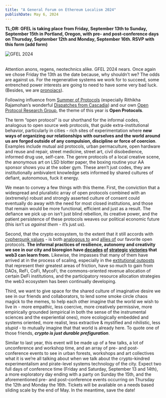 ```yaml
---
title: "A General Forum on Ethereum Localism 2024"
publishDate: May 6, 2024
---
```


**TL;DR: GFEL is taking place from Friday, September 13th to Sunday, September 15th in Portland, Oregon, with pre- and post-conference days on Thursday, September 12th and Monday, September 16th. RSVP with this form (add form)**

<div style="max-height: 40vh; overflow: hidden; margin-bottom: 2rem;">
  <img src="/assets/blog/gfel-2024-post.jpeg" alt="GFEL 2024" />
</div>


Attention anons, regens, neotechnics alike. GFEL 2024 nears. Once again we chose Friday the 13th as the date because, why shouldn’t we? The odds are against us. For the regenerative systems we work for to succeed, some entrenched power interests are going to need to have some very bad luck. (Besides, we are [pronoiacs](<https://en.wikipedia.org/wiki/Pronoia_(psychology)>)).

Following influence from [Summer of Protocols](https://summerofprotocols.com) (especially Rithikha Rajamohan’s wonderful [Dispatches from Cascadia](https://summerofprotocols.com/research/dispatches-from-cascadia)) and our own [Open Protocol Research Group](https://mirror.xyz/openprotocolresearch.eth/nrEc6i8pWzo0YxC0-vwfVYlirTD6_FAmBHjoiNwLbQ4), the theme of this year is **Open Protocols**.

The term “open protocol” is our shorthand for the informal codes, analogous to open source web protocols, that guide extra-institutional behavior, particularly in cities - rich sites of experimentation where **new ways of organizing our relationships with ourselves and the world around us are forged outside of any compulsion, discipline or force of coercion**. Examples include mutual aid protocols, urban permaculture, open hardware and reuse and repair, street medicine, street art, civil disobedience, informed drug use, self-care. The genre protocols of a local creative scene, the anonymous art on LSD blotter paper, the boxing routine your AA sponsor shows you at the sober gym. These aren’t just codes, they are institutionally ambivalent knowledge sets informed by shared cultures of defiant, autonomous, fuck it energy. 

We mean to convey a few things with this theme. First, the conviction that a widespread and pluralistic array of open protocols combined with an (extremely) robust and strongly asserted culture of consent could eventually do away with the need for most closed institutions, and those that remain would be more functional, efficient and just as a result. The defiance we pick up on isn’t just blind rebellion, its creative power, and the patient persistence of these protocols weaves our political economic future (this isn’t *us against them* - it’s just *us*).  

Second, that the crypto ecosystem, to the extent that it still accords with [cypherpunk values](https://vitalik.eth.limo/general/2023/12/28/cypherpunk.html) - is both [analogous to](https://mirror.xyz/exeunt.eth/n6oQmeEXIwTKjJRKXwDXi0CaG6rw0sf-SIrWv4JkFS0) and [allies of](https://etherealforest.org/blog/2024-02-26-we-are-neotechnics/) our favorite open protocols. **The informal practices of resilience, autonomy and creativity we see in our city and bioregion have [decades](https://www.rebuildingcenter.org) [of](https://www.soundohm.com/product/northwest-passage-the-bir#:~:text=Northwest%20Passage%3A%20The%20Birth%20of%20Portland's%20D.I.Y.,Oregon%20from%201978%20to%201983.) [strategic](https://www.opb.org/show/timberwars/) [victories](https://www.ohs.org/education/curriculum/it-did-happen-here-curriculum.cfm) that web3 can learn from.** Likewise, the impasses that many of them have arrived at in the process of scaling, especially in the [extitutional outposts](https://etherealforest.org/blog/2024-04-23-intro-to-open-protocols/) that represent their greatest areas of friction, have so much to gain from DAOs, ReFi, CoFi, MycoFi, the commons-oriented revenue allocation of certain DeFi institutions, and the participatory resource allocation strategies the web3 ecosystem has been continually developing. 

Third, we want to give space for the shared culture of imaginative desire we see in our friends and collaborators, to lend some smoke circle chaos magick to the memes, to help each other imagine that the world we wish to live in - more empathic, less coercive, more creatively permissive, more empirically grounded (empirical in both the sense of the instrumental sciences and the experiential ones), more ecologically embedded and systems oriented, more realist, less extractive & mystified and nihilistic, less *stupid* - to mutually imagine that that world is already here. To quote one of those friends, ***crypto is just durable prefiguration***.

Similar to last year, this event will be made up of a few talks, a lot of unconference and workshop time, and an array of pre- and post-conference events to see in urban forests, workshops and art collectives what it is we’re all talking about when we talk about the crypto-kindred experimentalism and pirate-level systems technology of the city. Expect two full days of conference time (Friday and Saturday, September 13 and 14th), a more exploratory day ending with a party on Sunday the 15th, and the aforementioned pre- and post-conference events occurring on Thursday the 12th and Monday the 16th. Tickets will be available on a needs based sliding scale by the end of May. In the meantime, save the date!
